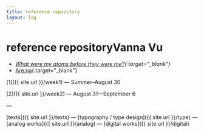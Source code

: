 ```yaml
---
title: reference repository
layout: log
---
```


# <span id="title">reference repository</span><span id="date">Vanna Vu</span>

>
- *[What were my atoms before they were me?](https://www.theguardian.com/theguardian/2011/sep/27/where-were-my-atoms){:target="_blank"}*
- [Are.na](https://www.are.na/vanna-vu/index){:target="_blank"}  

[1]({{ site.url }}/week1) — Summer–August 30

[2]({{ site.url }}/week2) — August 31—September 6

**—**

[texts]({{ site.url }}/texts) — [typography / type design]({{ site.url }}/type) — [analog works]({{ site.url }}/analog) — [digital works]({{ site.url }}/digital)
